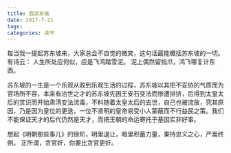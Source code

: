 ```yaml
---
title: 我读东坡
date: 2017-7-21
tags:
categories: 读书
---
```


每当我一提起苏东坡来，大家总会不自觉的微笑，这句话最能概括苏东坡的一切。
有诗云：
人生所处应何似，应是飞鸿踏雪泥。
泥上偶然留指爪，鸿飞哪复计东西。

<!-- more -->
苏东坡的一生是一个乐观从政到乐观生活的过程，苏东坡以其拒不妥协的气质而为官场所不容，本来有治世之才的苏东坡先因王安石变法而惨遭排挤，后得到太皇太后的赏识而开始肃清变法流毒，不料随着太皇太后的去世，自己也被流放，究其原因，乃是因为皇位的更迭，一位不贤明的皇帝易受小人蒙蔽而不行益民之策。我们不能保证天才的后代仍然是天才，而把王朝的命运寄托于基因实非好事。

想起《明朝那些事儿》的徐阶，明里退让，暗里积蓄力量，秉持忠义之心，严嵩终倒。
正所谓，贪官奸，你要比贪官更奸。
